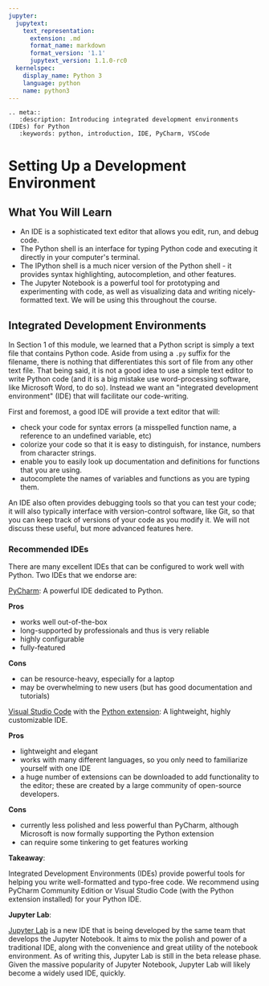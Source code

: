 ```yaml
---
jupyter:
  jupytext:
    text_representation:
      extension: .md
      format_name: markdown
      format_version: '1.1'
      jupytext_version: 1.1.0-rc0
  kernelspec:
    display_name: Python 3
    language: python
    name: python3
---
```


```raw_mimetype="text/restructuredtext"
.. meta::
   :description: Introducing integrated development environments (IDEs) for Python
   :keywords: python, introduction, IDE, PyCharm, VSCode
```

# Setting Up a Development Environment
## What You Will Learn

- An IDE is a sophisticated text editor that allows you edit, run, and debug code. 
- The Python shell is an interface for typing Python code and executing it directly in your computer's terminal.
- The IPython shell is a much nicer version of the Python shell - it provides syntax highlighting, autocompletion, and other features.
- The Jupyter Notebook is a powerful tool for prototyping and experimenting with code, as well as visualizing data and writing nicely-formatted text. We will be using this throughout the course.


## Integrated Development Environments
In Section 1 of this module, we learned that a Python script is simply a text file that contains Python code. Aside from using a `.py` suffix for the filename, there is nothing that differentiates this sort of file from any other text file. That being said, it is not a good idea to use a simple text editor to write Python code (and it is a big mistake use word-processing software, like Microsoft Word, to do so). Instead we want an "integrated development environment" (IDE) that will facilitate our code-writing. 

First and foremost, a good IDE will provide a text editor that will:

- check your code for syntax errors (a misspelled function name, a reference to an undefined variable, etc)
- colorize your code so that it is easy to distinguish, for instance, numbers from character strings.
- enable you to easily look up documentation and definitions for functions that you are using.
- autocomplete the names of variables and functions as you are typing them.

An IDE also often provides debugging tools so that you can test your code; it will also typically interface with version-control software, like Git, so that you can keep track of versions of your code as you modify it. We will not discuss these useful, but more advanced features here.

### Recommended IDEs
There are many excellent IDEs that can be configured to work well with Python. Two IDEs that we endorse are:
 
[PyCharm](https://www.jetbrains.com/pycharm/download): A powerful IDE dedicated to Python.

**Pros**

- works well out-of-the-box
- long-supported by professionals and thus is very reliable
- highly configurable
- fully-featured

**Cons**

 - can be resource-heavy, especially for a laptop
 - may be overwhelming to new users (but has good documentation and tutorials)
 
[Visual Studio Code](https://code.visualstudio.com/) with the [Python extension](https://code.visualstudio.com/docs/languages/python): A lightweight, highly customizable IDE.

**Pros**

- lightweight and elegant 
- works with many different languages, so you only need to familiarize yourself with one IDE
- a huge number of extensions can be downloaded to add functionality to the editor; these are created by a large community of open-source developers.

**Cons**

- currently less polished and less powerful than PyCharm, although Microsoft is now formally supporting the Python extension
- can require some tinkering to get features working


<div class="alert alert-info">

**Takeaway**:

Integrated Development Environments (IDEs) provide powerful tools for helping you write well-formatted and typo-free code. We recommend using PyCharm Community Edition or Visual Studio Code (with the Python extension installed) for your Python IDE. 
</div>


<div class="alert alert-warning">

**Jupyter Lab**:

[Jupyter Lab](https://jupyterlab.readthedocs.io/en/stable/getting_started/overview.html) is a new IDE that is being developed by the same team that develops the Jupyter Notebook. It aims to mix the polish and power of a traditional IDE, along with the convenience and great utility of the notebook environment. As of writing this, Jupyter Lab is still in the beta release phase. Given the massive popularity of Jupyter Notebook, Jupyter Lab will likely become a widely used IDE, quickly. 

</div>
